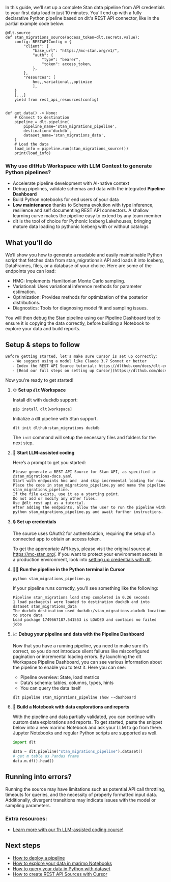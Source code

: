 In this guide, we'll set up a complete Stan data pipeline from API credentials to your first data load in just 10 minutes. You'll end up with a fully declarative Python pipeline based on dlt's REST API connector, like in the partial example code below:

```python-outcome
@dlt.source
def stan_migrations_source(access_token=dlt.secrets.value):
    config: RESTAPIConfig = {
        "client": {
            "base_url": "https://mc-stan.org/v1/",
            "auth": {
                "type": "bearer",
                "token": access_token,
            },
        },
        "resources": [
            hmc,,variational,,optimize
            ],
    }
    [...]
    yield from rest_api_resources(config)


def get_data() -> None:
    # Connect to destination
    pipeline = dlt.pipeline(
        pipeline_name='stan_migrations_pipeline',
        destination='duckdb',
        dataset_name='stan_migrations_data', 
    )
    # Load the data
    load_info = pipeline.run(stan_migrations_source())
    print(load_info) 
```

### Why use dltHub Workspace with LLM Context to generate Python pipelines?

- Accelerate pipeline development with AI-native context
- Debug pipelines, validate schemas and data with the integrated **Pipeline Dashboard**
- Build Python notebooks for end users of your data
- **Low maintenance** thanks to Schema evolution with type inference, resilience and self documenting REST API connectors. A shallow learning curve makes the pipeline easy to extend by any team member
- dlt is the tool of choice for Pythonic Iceberg Lakehouses, bringing mature data loading to pythonic Iceberg with or without catalogs

## What you’ll do

We’ll show you how to generate a readable and easily maintainable Python script that fetches data from stan_migrations’s API and loads it into Iceberg, DataFrames, files, or a database of your choice. Here are some of the endpoints you can load:

- HMC: Implements Hamiltonian Monte Carlo sampling.
- Variational: Uses variational inference methods for parameter estimation.
- Optimization: Provides methods for optimization of the posterior distributions.
- Diagnostics: Tools for diagnosing model fit and sampling issues.

You will then debug the Stan pipeline using our Pipeline Dashboard tool to ensure it is copying the data correctly, before building a Notebook to explore your data and build reports.

## Setup & steps to follow

```default
Before getting started, let's make sure Cursor is set up correctly:
   - We suggest using a model like Claude 3.7 Sonnet or better
   - Index the REST API Source tutorial: https://dlthub.com/docs/dlt-ecosystem/verified-sources/rest_api/ and add it to context as **@dlt rest api**
   - [Read our full steps on setting up Cursor](https://dlthub.com/docs/dlt-ecosystem/llm-tooling/cursor-restapi#23-configuring-cursor-with-documentation)
```

Now you're ready to get started!

1. ⚙️ **Set up `dlt` Workspace**
    
    Install dlt with duckdb support:
    ```shell
    pip install dlt[workspace]
    ```

    Initialize a dlt pipeline with Stan support.
    ```shell
    dlt init dlthub:stan_migrations duckdb
    ```

    The `init` command will setup the necessary files and folders for the next step.
    
2. 🤠 **Start LLM-assisted coding**
    
    Here’s a prompt to get you started:
    
    ```prompt
    Please generate a REST API Source for Stan API, as specified in @stan_migrations-docs.yaml 
    Start with endpoints hmc and  and skip incremental loading for now. 
    Place the code in stan_migrations_pipeline.py and name the pipeline stan_migrations_pipeline. 
    If the file exists, use it as a starting point. 
    Do not add or modify any other files. 
    Use @dlt rest api as a tutorial. 
    After adding the endpoints, allow the user to run the pipeline with python stan_migrations_pipeline.py and await further instructions.
    ```

    
3. 🔒 **Set up credentials** 
    
    The source uses OAuth2 for authentication, requiring the setup of a connected app to obtain an access token.
    
    To get the appropriate API keys, please visit the original source at https://mc-stan.org/.
    If you want to protect your environment secrets in a production environment, look into [setting up credentials with dlt](https://dlthub.com/docs/walkthroughs/add_credentials).
    
4. 🏃‍♀️ **Run the pipeline in the Python terminal in Cursor**
    
    ```shell
    python stan_migrations_pipeline.py
    ```
    
    If your pipeline runs correctly, you’ll see something like the following:
    
    ```shell
    Pipeline stan_migrations load step completed in 0.26 seconds
    1 load package(s) were loaded to destination duckdb and into dataset stan_migrations_data
    The duckdb destination used duckdb:/stan_migrations.duckdb location to store data
    Load package 1749667187.541553 is LOADED and contains no failed jobs
    ```
    
5. 📈 **Debug your pipeline and data with the Pipeline Dashboard**

    Now that you have a running pipeline, you need to make sure it’s correct, so you do not introduce silent failures like misconfigured pagination or incremental loading errors. By launching the dlt Workspace Pipeline Dashboard, you can see various information about the pipeline to enable you to test it. Here you can see:
    - Pipeline overview: State, load metrics
    - Data’s schema: tables, columns, types, hints
    - You can query the data itself
    
    ```shell
    dlt pipeline stan_migrations_pipeline show --dashboard
    ```
    
6. 🐍 **Build a Notebook with data explorations and reports**

    With the pipeline and data partially validated, you can continue with custom data explorations and reports. To get started, paste the snippet below into a new marimo Notebook and ask your LLM to go from there. Jupyter Notebooks and regular Python scripts are supported as well.

    
    ```python
    import dlt

   data = dlt.pipeline("stan_migrations_pipeline").dataset()
   # get m table as Pandas frame
   data.m.df().head()
    ```

## Running into errors?

Running the source may have limitations such as potential API call throttling, timeouts for queries, and the necessity of properly formatted input data. Additionally, divergent transitions may indicate issues with the model or sampling parameters.

### Extra resources:

- [Learn more with our 1h LLM-assisted coding course!](https://www.youtube.com/watch?v=GGid70rnJuM)

## Next steps

- [How to deploy a pipeline](https://dlthub.com/docs/walkthroughs/deploy-a-pipeline)
- [How to explore your data in marimo Notebooks](https://dlthub.com/docs/general-usage/dataset-access/marimo)
- [How to query your data in Python with dataset](https://dlthub.com/docs/general-usage/dataset-access/dataset)
- [How to create REST API Sources with Cursor](https://dlthub.com/docs/dlt-ecosystem/llm-tooling/cursor-restapi)